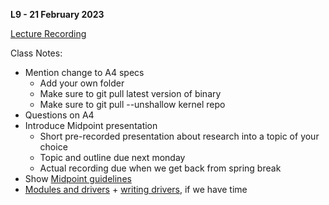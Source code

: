 **L9 - 21 February 2023**

[Lecture Recording](https://youtu.be/vpIIkSaBgo8)

Class Notes:

* Mention change to A4 specs
  * Add your own folder
  * Make sure to git pull latest version of binary
  * Make sure to git pull --unshallow kernel repo
* Questions on A4
* Introduce Midpoint presentation
  * Short pre-recorded presentation about research into a topic of your choice
  * Topic and outline due next monday
  * Actual recording due when we get back from spring break
* Show [Midpoint guidelines](../assignments/mid_pres_guide.html)
* [Modules and drivers](/slides/modules_drivers.html) + [writing drivers](/slides/writing_modules.html), if we have time
